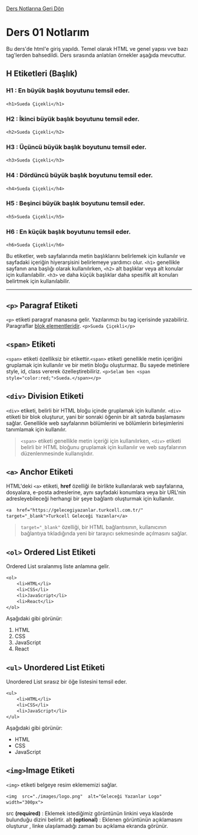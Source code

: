 [Ders Notlarına Geri Dön](../../README.md)

# Ders 01 Notlarım

Bu ders'de html'e giriş yapıldı. Temel olarak HTML ve genel yapısı vve bazı tag'lerden bahsedildi. Ders sırasında anlatılan örnekler aşağıda mevcuttur.

## H Etiketleri (Başlık)

### H1 : En büyük başlık boyutunu temsil eder.

`<h1>Sueda Çiçekli</h1>`

### H2 : İkinci büyük başlık boyutunu temsil eder.

`<h2>Sueda Çiçekli</h2>`

### H3 : Üçüncü büyük başlık boyutunu temsil eder.

`<h3>Sueda Çiçekli</h3>`

### H4 : Dördüncü büyük başlık boyutunu temsil eder.

`<h4>Sueda Çiçekli</h4>`

### H5 : Beşinci büyük başlık boyutunu temsil eder.

`<h5>Sueda Çiçekli</h5>`

### H6 : En küçük başlık boyutunu temsil eder.

`<h6>Sueda Çiçekli</h6>`

Bu etiketler, web sayfalarında metin başlıklarını belirlemek için kullanılır ve sayfadaki içeriğin hiyerarşisini belirlemeye yardımcı olur. `<h1>` genellikle sayfanın ana başlığı olarak kullanılırken, `<h2>` alt başlıklar veya alt konular için kullanılabilir. `<h3>` ve daha küçük başlıklar daha spesifik alt konuları belirtmek için kullanılabilir.

<hr>

## `<p>` Paragraf Etiketi

`<p>` etiketi paragraf manasına gelir. Yazılarımızı bu tag içerisinde yazabiliriz. Paragraflar [blok elementleridir](https://developer.mozilla.org/en-US/docs/Web/HTML/Block-level_elements).
`<p>Sueda Çiçekli</p>`

## `<span>` Etiketi

`<span>` etiketi özelliksiz bir etikettir.`<span>` etiketi genellikle metin içeriğini gruplamak için kullanılır ve bir metin bloğu oluşturmaz. Bu sayede metinlere style, id, class vererek özelleştirebiliriz.
`<p>Selam ben <span style="color:red;">Sueda.</span></p> `

## `<div>` Division Etiketi

`<div>` etiketi, belirli bir HTML bloğu içinde gruplamak için kullanılır. `<div>` etiketi bir blok oluşturur, yani bir sonraki öğenin bir alt satırda başlamasını sağlar. Genellikle web sayfalarının bölümlerini ve bölümlerin birleşimlerini tanımlamak için kullanılır.

> `<span>` etiketi genellikle metin içeriği için kullanılırken, `<div>`
> etiketi belirli bir HTML bloğunu gruplamak için kullanılır ve web
> sayfalarının düzenlenmesinde kullanışlıdır.

## `<a>` Anchor Etiketi

HTML'deki `<a>` etiketi, **href** özelliği ile birlikte kullanılarak web sayfalarına, dosyalara, e-posta adreslerine, aynı sayfadaki konumlara veya bir URL'nin adresleyebileceği herhangi bir şeye bağlantı oluşturmak için kullanılır.

    <a  href="https://gelecegiyazanlar.turkcell.com.tr/"  target="_blank">Turkcell Geleceği Yazanlar</a>

> `target="_blank"` özelliği, bir HTML bağlantısının, kullanıcının
> bağlantıya tıkladığında yeni bir tarayıcı sekmesinde açılmasını
> sağlar.

## `<ol>` Ordered List Etiketi

Ordered List sıralanmış liste anlamına gelir.

    <ol>
        <li>HTML</li>
        <li>CSS</li>
        <li>JavaScript</li>
        <li>React</li>
    </ol>

Aşağıdaki gibi görünür:

 <ol>
	    <li>HTML</li>
	    <li>CSS</li>
	    <li>JavaScript</li>
	    <li>React</li>
    </ol>
    
##  ``<ul>`` Unordered List Etiketi
Unordered List sırasız bir öğe listesini temsil eder.

    <ul>
        <li>HTML</li>
        <li>CSS</li>
        <li>JavaScript</li>
    </ul>

Aşağıdaki gibi görünür:

 <ul>
	    <li>HTML</li>
	    <li>CSS</li>
	    <li>JavaScript</li>
    </ul>
    
##  ``<img>``Image  Etiketi
`<img>` etiketi belgeye resim eklememizi sağlar.

    <img  src="./images/logo.png"  alt="Geleceği Yazanlar Logo"  width="300px">

src **(required)** : Eklemek istediğimiz görüntünün linkini veya klasörde bulunduğu dizini belirtir.
alt **(optional)** : Eklenen görüntünün açıklamasını oluşturur , linke ulaşılamadığı zaman bu açıklama ekranda görünür.
